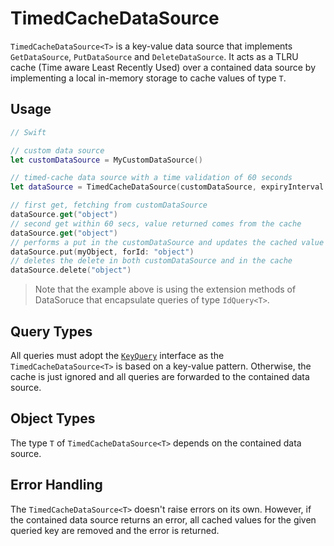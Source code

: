 # TimedCacheDataSource

`TimedCacheDataSource<T>` is a key-value data source that implements `GetDataSource`, `PutDataSource` and `DeleteDataSource`. It acts as a TLRU cache (Time aware Least Recently Used) over a contained data source by implementing a local in-memory storage to cache values of type `T`.

## Usage

```swift
// Swift

// custom data source
let customDataSource = MyCustomDataSource()

// timed-cache data source with a time validation of 60 seconds
let dataSource = TimedCacheDataSource(customDataSource, expiryInterval: 60)

// first get, fetching from customDataSource
dataSource.get("object") 
// second get within 60 secs, value returned comes from the cache
dataSource.get("object") 
// performs a put in the customDataSource and updates the cached value
dataSource.put(myObject, forId: "object") 
// deletes the delete in both customDataSource and in the cache
dataSource.delete("object")
```

>Note that the example above is using the extension methods of DataSoruce that encapsulate queries of type `IdQuery<T>`.

## Query Types

All queries must adopt the [`KeyQuery`](query.md) interface as the `TimedCacheDataSource<T>` is based on a key-value pattern. Otherwise, the cache is just ignored and all queries are forwarded to the contained data source.

## Object Types

The type `T` of `TimedCacheDataSource<T>` depends on the contained data source.

## Error Handling

The `TimedCacheDataSource<T>` doesn't raise errors on its own. However, if the contained data source returns an error, all cached values for the given queried key are removed and the error is returned.